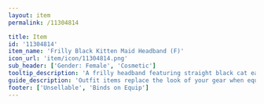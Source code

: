 ```yaml
---
layout: item
permalink: /11304814

title: Item
id: '11304814'
item_name: 'Frilly Black Kitten Maid Headband (F)'
icon_url: 'item/icon/11304814.png'
sub_header: ['Gender: Female', 'Cosmetic']
tooltip_description: 'A frilly headband featuring straight black cat ears.'
guide_description: 'Outfit items replace the look of your gear when equipped.'
footer: ['Unsellable', 'Binds on Equip']
---
```

